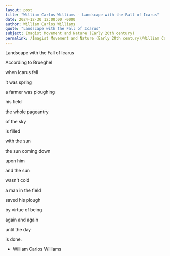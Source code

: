 ```yaml
---
layout: post
title: "William Carlos Williams - Landscape with the Fall of Icarus"
date: 2024-12-30 12:00:00 -0000
author: William Carlos Williams
quote: "Landscape with the Fall of Icarus"
subject: Imagist Movement and Nature (Early 20th century)
permalink: /Imagist Movement and Nature (Early 20th century)/William Carlos Williams/William Carlos Williams - Landscape with the Fall of Icarus
---
```


Landscape with the Fall of Icarus

According to Brueghel

when Icarus fell

it was spring

a farmer was ploughing

his field

the whole pageantry

of the sky

is filled

with the sun

the sun coming down

upon him

and the sun

wasn't cold

a man in the field

saved his plough

by virtue of being

again and again

until the day

is done.

- William Carlos Williams
